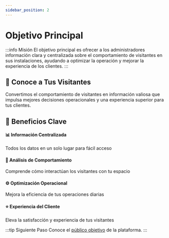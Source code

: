 ```yaml
---
sidebar_position: 2
---
```


# Objetivo Principal

:::info Misión
El objetivo principal es ofrecer a los administradores información clara y centralizada sobre el comportamiento de visitantes en sus instalaciones, ayudando a optimizar la operación y mejorar la experiencia de los clientes.
:::

<div className="hero-banner">
  <div className="hero-content">
    <h2>👥 Conoce a Tus Visitantes</h2>
    <p>Convertimos el comportamiento de visitantes en información valiosa que impulsa mejores decisiones operacionales y una experiencia superior para tus clientes.</p>
  </div>
</div>

## 🚀 Beneficios Clave

<div className="feature-grid">
  <div className="feature-card">
    <h4>📊 Información Centralizada</h4>
    <p>Todos los datos en un solo lugar para fácil acceso</p>
  </div>
  <div className="feature-card">
    <h4>👥 Análisis de Comportamiento</h4>
    <p>Comprende cómo interactúan los visitantes con tu espacio</p>
  </div>
  <div className="feature-card">
    <h4>⚙️ Optimización Operacional</h4>
    <p>Mejora la eficiencia de tus operaciones diarias</p>
  </div>
  <div className="feature-card">
    <h4>⭐ Experiencia del Cliente</h4>
    <p>Eleva la satisfacción y experiencia de tus visitantes</p>
  </div>
</div>

:::tip Siguiente Paso
Conoce el [público objetivo](./público-objetivo.md) de la plataforma.
:::
